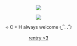 
<div align="center">

![](https://komarev.com/ghpvc/?username=absolutelynormalindividual&color=grey) 

</div>

<p align="center">
  <img src="https://github.com/user-attachments/assets/6e6c7c38-8d43-42f1-a9bc-22efa668ffd9"/>
</p>

<p align="center"> ⟢ C + H always welcome 𐔌՞. .՞𐦯

<p align="center">
<a href="https://rentry.co/deXXXpio" rel="nofollow"> rentry <3 </a>  


